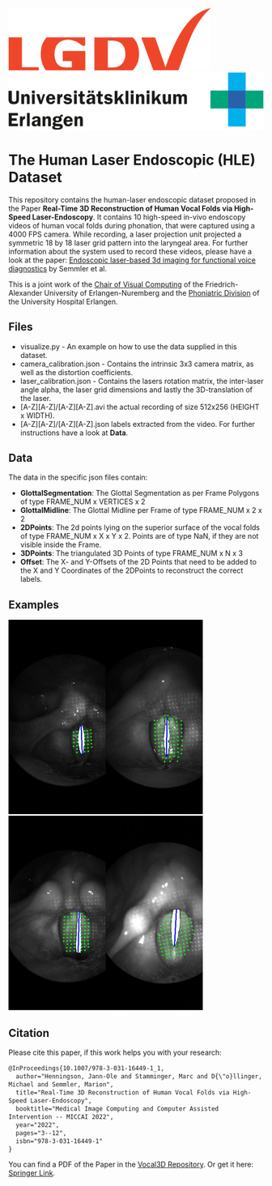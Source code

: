 ![LGDV](images/lgdv_small.png) ![Phoniatric Division](images/Uniklinikum-Erlangen.svg)

# The Human Laser Endoscopic (HLE) Dataset
This repository contains the human-laser endoscopic dataset proposed in the Paper **Real-Time 3D Reconstruction of Human Vocal Folds via High-Speed Laser-Endoscopy**.
It contains 10 high-speed in-vivo endoscopy videos of human vocal folds during phonation, that were captured using a 4000 FPS camera.
While recording, a laser projection unit projected a symmetric 18 by 18 laser grid pattern into the laryngeal area.
For further information about the system used to record these videos, please have a look at the paper: <a href="https://www.mdpi.com/2076-3417/7/6/600">Endoscopic laser-based 3d imaging for functional voice diagnostics</a> by Semmler et al.

This is a joint work of the <a href="https://www.lgdv.tf.fau.de/">Chair of Visual Computing</a> of the Friedrich-Alexander University of Erlangen-Nuremberg and the <a href="https://www.hno-klinik.uk-erlangen.de/phoniatrie/">Phoniatric Division</a> of the University Hospital Erlangen.

## Files
* visualize.py - An example on how to use the data supplied in this dataset.
* camera_calibration.json - Contains the intrinsic 3x3 camera matrix, as well as the distortion coefficients.
* laser_calibration.json - Contains the lasers rotation matrix, the inter-laser angle alpha, the laser grid dimensions and lastly the 3D-translation of the laser.
* [A-Z][A-Z]/[A-Z][A-Z].avi the actual recording of size 512x256 (HEIGHT x WIDTH).
* [A-Z][A-Z]/[A-Z][A-Z].json labels extracted from the video. For further instructions have a look at __Data__.
	
## Data
The data in the specific json files contain:
* **GlottalSegmentation**: The Glottal Segmentation as per Frame Polygons of type FRAME_NUM x VERTICES x 2
* **GlottalMidline**: The Glottal Midline per Frame of type FRAME_NUM x 2 x 2
* **2DPoints**: The 2d points lying on the superior surface of the vocal folds of type FRAME_NUM x X x Y x 2. Points are of type NaN, if they are not visible inside the Frame.
* **3DPoints**: The triangulated 3D Points of type FRAME_NUM x N x 3
* **Offset**: The X- and Y-Offsets of the 2D Points that need to be added to the X and Y Coordinates of the 2DPoints to reconstruct the correct labels.

## Examples
![CF](images/CFs.png)![CM](images/CMs.png)![DD](images/DDs.png)![MK](images/MKs.png)

## Citation
Please cite this paper, if this work helps you with your research:
```
@InProceedings{10.1007/978-3-031-16449-1_1,
  author="Henningson, Jann-Ole and Stamminger, Marc and D{\"o}llinger, Michael and Semmler, Marion",
  title="Real-Time 3D Reconstruction of Human Vocal Folds via High-Speed Laser-Endoscopy",
  booktitle="Medical Image Computing and Computer Assisted Intervention -- MICCAI 2022",
  year="2022",
  pages="3--12",
  isbn="978-3-031-16449-1"
}
```
You can find a PDF of the Paper in the <a href="https://github.com/Henningson/Vocal3D">Vocal3D Repository</a>.
Or get it here: <a href="https://link.springer.com/chapter/10.1007/978-3-031-16449-1_1">Springer Link</a>.
